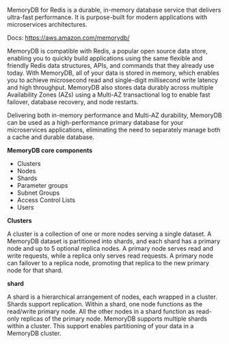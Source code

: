MemoryDB for Redis is a durable, in-memory database service that delivers ultra-fast performance. It is purpose-built for modern applications with microservices architectures.

Docs: https://aws.amazon.com/memorydb/

MemoryDB is compatible with Redis, a popular open source data store, enabling you to quickly build applications using the same flexible and friendly Redis data structures, APIs, and commands that they already use today. With MemoryDB, all of your data is stored in memory, which enables you to achieve microsecond read and single-digit millisecond write latency and high throughput. MemoryDB also stores data durably across multiple Availability Zones (AZs) using a Multi-AZ transactional log to enable fast failover, database recovery, and node restarts.

Delivering both in-memory performance and Multi-AZ durability, MemoryDB can be used as a high-performance primary database for your microservices applications, eliminating the need to separately manage both a cache and durable database.

**MemoryDB core components**
- Clusters
- Nodes
- Shards
- Parameter groups
- Subnet Groups
- Access Control Lists
- Users

**Clusters**

A cluster is a collection of one or more nodes serving a single dataset. A MemoryDB dataset is partitioned into shards, and each shard has a primary node and up to 5 optional replica nodes. A primary node serves read and write requests, while a replica only serves read requests. A primary node can failover to a replica node, promoting that replica to the new primary node for that shard.

**shard**

A shard is a hierarchical arrangement of nodes, each wrapped in a cluster. Shards support replication. Within a shard, one node functions as the read/write primary node. All the other nodes in a shard function as read-only replicas of the primary node. MemoryDB supports multiple shards within a cluster. This support enables partitioning of your data in a MemoryDB cluster.
